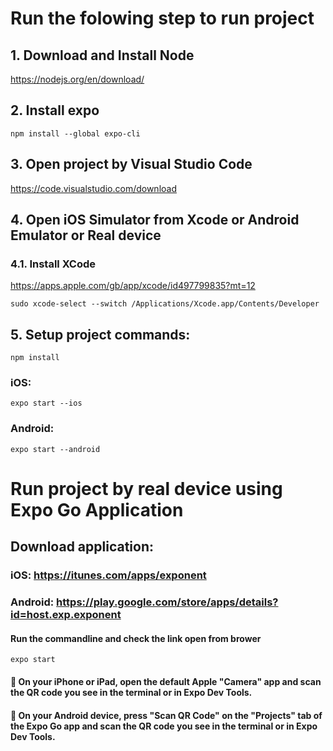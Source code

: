 # Run the folowing step to run project

## 1. Download and Install Node

https://nodejs.org/en/download/

## 2. Install expo
```
npm install --global expo-cli
```

## 3. Open project by Visual Studio Code

https://code.visualstudio.com/download

## 4. Open iOS Simulator from Xcode or Android Emulator or Real device
### 4.1. Install XCode

https://apps.apple.com/gb/app/xcode/id497799835?mt=12

```
sudo xcode-select --switch /Applications/Xcode.app/Contents/Developer
```

## 5. Setup project commands:
```
npm install
```

### iOS:
```
expo start --ios
```

### Android:
```
expo start --android
```

# Run project by real device using Expo Go Application
## Download application:
### iOS: https://itunes.com/apps/exponent
### Android: https://play.google.com/store/apps/details?id=host.exp.exponent
#### Run the commandline and check the link open from brower
```
expo start
```
#### 🍎 On your iPhone or iPad, open the default Apple "Camera" app and scan the QR code you see in the terminal or in Expo Dev Tools.
#### 🤖 On your Android device, press "Scan QR Code" on the "Projects" tab of the Expo Go app and scan the QR code you see in the terminal or in Expo Dev Tools.
